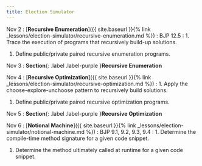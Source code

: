 ```yaml
---
title: Election Simulator
---
```


Nov 2
: [**Recursive Enumeration**]({{ site.baseurl }}{% link _lessons/election-simulator/recursive-enumeration.md %})
  : BJP 12.5
: 1. Trace the execution of programs that recursively build-up solutions.
  1. Define public/private paired recursive enumeration programs.

Nov 3
: **Section**{: .label .label-purple }**Recursive Enumeration**

Nov 4
: [**Recursive Optimization**]({{ site.baseurl }}{% link _lessons/election-simulator/recursive-optimization.md %})
: 1. Apply the choose-explore-unchoose pattern to recursively build solutions.
  1. Define public/private paired recursive optimization programs.

Nov 5
: **Section**{: .label .label-purple }**Recursive Optimization**

Nov 6
: [**Notional Machine**]({{ site.baseurl }}{% link _lessons/election-simulator/notional-machine.md %})
  : BJP 9.1, 9.2, 9.3, 9.4
: 1. Determine the compile-time method signature for a given code snippet.
  1. Determine the method ultimately called at runtime for a given code snippet.
